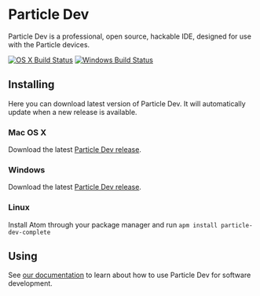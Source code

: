 # Particle Dev

Particle Dev is a professional, open source, hackable IDE, designed for use with the Particle devices.

[![OS X Build Status](https://travis-ci.org/spark/particle-dev-app.svg?branch=master)](https://travis-ci.org/spark/particle-dev-app)
[![Windows Build Status](https://ci.appveyor.com/api/projects/status/9bpt77dte3p8bsld/branch/master?svg=true)](https://ci.appveyor.com/project/suda/particle-dev-app/branch/master)
## Installing

Here you can download latest version of Particle Dev. It will automatically update when a new release is available.

### Mac OS X

Download the latest [Particle Dev release](https://github.com/particle-iot/particle-dev-app/releases/latest).

### Windows

Download the latest [Particle Dev release](https://github.com/particle-iot/particle-dev-app/releases/latest).

### Linux

Install Atom through your package manager and run `apm install particle-dev-complete`

## Using

See [our documentation](https://docs.particle.io/guide/tools-and-features/dev/) to learn about how to use Particle Dev for software development.
